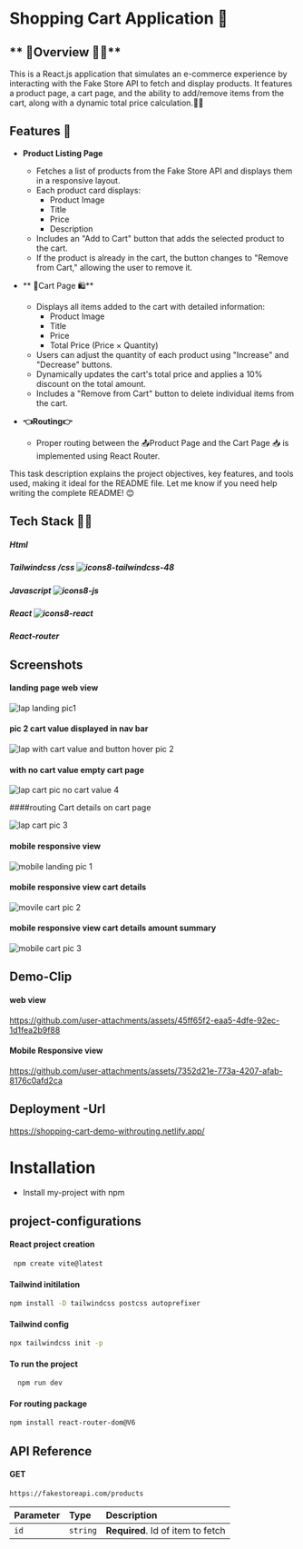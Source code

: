 # **Shopping Cart Application 🛒**

## ** 📌Overview 🏌️‍♀️**

This is a React.js application that simulates an e-commerce experience by interacting with the Fake Store API to fetch and display products. It features a product page, a cart page, and the ability to add/remove items from the cart, along with a dynamic total price calculation.🏌️‍♀

## **Features 🔎**

- **Product Listing Page**
  - Fetches a list of products from the Fake Store API and displays them in a responsive layout.
  - Each product card displays:
    - Product Image
    - Title
    - Price
    - Description
  - Includes an "Add to Cart" button that adds the selected product to the cart.
  - If the product is already in the cart, the button changes to "Remove from Cart," allowing the user to remove it.

- ** 🔔Cart Page 🛍️**
  - Displays all items added to the cart with detailed information:
    - Product Image
    - Title
    - Price
    - Total Price (Price × Quantity)
  - Users can adjust the quantity of each product using "Increase" and "Decrease" buttons.
  - Dynamically updates the cart's total price and applies a 10% discount on the total amount.
  - Includes a "Remove from Cart" button to delete individual items from the cart.

- **👈Routing👉**
  - Proper routing between the 📤Product Page and the Cart Page 📥 is implemented using React Router.


This task description explains the project objectives, key features, and tools used, making it ideal for the README file. Let me know if you need help writing the complete README! 😊






## Tech Stack 🧑‍💻
##### Html
##### Tailwindcss /css ![icons8-tailwindcss-48](https://github.com/user-attachments/assets/035dce74-609c-424d-b12a-dde8a68ec0b6)

##### Javascript ![icons8-js](https://github.com/user-attachments/assets/10c8976d-b45f-41d5-8a97-a62a0b0c5fd2)
##### React  ![icons8-react](https://github.com/user-attachments/assets/3f6bdb40-b7a6-4476-9caf-ffb9cf48287f)
##### React-router


## Screenshots

#### landing page web view

![lap landing pic1](https://github.com/user-attachments/assets/ffb1474a-0e7a-48bc-86d9-10984b982302)


#### pic 2 cart value displayed in nav bar

![lap  with cart value and button hover pic 2](https://github.com/user-attachments/assets/2a7f15e6-2ef9-4579-ae2f-15691552f4e4)

#### with no cart value  empty cart page

![lap cart pic  no cart value 4](https://github.com/user-attachments/assets/5dc170f6-6471-4ae0-be31-a05b69828329)


####routing  Cart details on cart page 

![lap cart pic 3](https://github.com/user-attachments/assets/33753d06-6195-44f3-a25f-5a347de3dbf3)

#### mobile  responsive view

![mobile landing pic 1](https://github.com/user-attachments/assets/1623d98d-3422-4103-b6a0-8e316dc5a890)

#### mobile  responsive view cart details

![movile cart pic 2](https://github.com/user-attachments/assets/56d59e3b-377b-4fa1-8610-ae1d80b11956)

#### mobile  responsive view cart details amount summary

![mobile cart pic 3](https://github.com/user-attachments/assets/aea726ef-ad63-4440-85f0-361f3421e4be)








## Demo-Clip

#### web view 

https://github.com/user-attachments/assets/45ff65f2-eaa5-4dfe-92ec-1d1fea2b9f88


#### Mobile Responsive view 
https://github.com/user-attachments/assets/7352d21e-773a-4207-afab-8176c0afd2ca





## Deployment -Url

https://shopping-cart-demo-withrouting.netlify.app/


# Installation

- Install my-project with npm

## project-configurations

#### React project creation

```bash
 npm create vite@latest

```
#### Tailwind initilation
```bash
npm install -D tailwindcss postcss autoprefixer
```
#### Tailwind config
```bash
npx tailwindcss init -p
```
#### To run the project
```bash
  npm run dev
```
#### For routing package 
```bash
npm install react-router-dom@V6
```


## API Reference


#### GET
```http
https://fakestoreapi.com/products
```

| Parameter | Type     | Description                       |
| :-------- | :------- | :-------------------------------- |
| `id`      | `string` | **Required**. Id of item to fetch |

